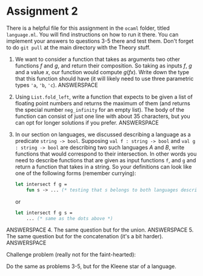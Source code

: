 # Assignment 2

There is a helpful file for this assignment in the `ocaml` folder, titled `language.ml`. You will find instructions on how to run it there. You can implement your answers to questions 3-5 there and test them. Don't forget to do `git pull` at the main directory with the Theory stuff.

1. We want to consider a function that takes as arguments two other functions $f$ and $g$, and return their composition. So taking as inputs $f$, $g$ and a value $x$, our function would compute $g (f x)$. Write down the type that this function should have (it will likely need to use three parametric types `'a`, `'b`, `'c`).
ANSWERSPACE
2. Using `List.fold_left`, write a function that expects to be given a list of floating point numbers and returns the maximum of them (and returns the special number `neg_infinity` for an empty list). The body of the function can consist of just one line with about 35 characters, but you can opt for longer solutions if you prefer.
ANSWERSPACE
3. In our section on languages, we discussed describing a language as a predicate `string -> bool`. Supposing `val f : string -> bool` and `val g : string -> bool` are describing two such languages $A$ and $B$, write functions that would correspond to their intersection. In other words you need to describe functions that are given as input functions `f`, and `g` and return a function that takes in a string. So your definitions can look like one of the following forms (remember currying):

    ```ocaml
    let intersect f g =
        fun s -> ... (* testing that s belongs to both languages described by f, g *)
    ```
    or
    ```ocaml
    let intersect f g s =
        ... (* same as the dots above *)
    ```
ANSWERSPACE
4. The same question but for the union.
ANSWERSPACE
5. The same question but for the concatenation (it's a bit harder).
ANSWERSPACE


Challenge problem (really not for the faint-hearted):

Do the same as problems 3-5, but for the Kleene star of a language.
